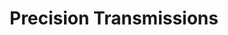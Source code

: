 ---
title: "Precision Transmissions"
url: /milpitas/precision-transmissions/
shop: Autowerkstatt
---